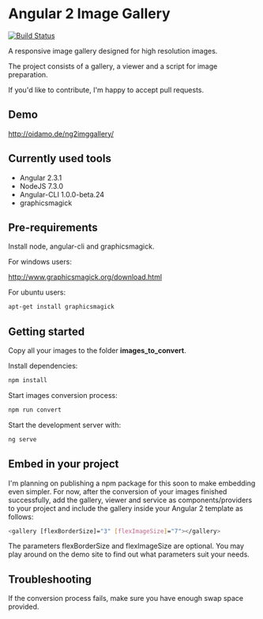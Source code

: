 # Angular 2 Image Gallery
[![Build Status](https://travis-ci.org/BenjaminBrandmeier/ng2imggallery.svg?branch=master)](https://travis-ci.org/BenjaminBrandmeier/ng2imggallery)

A responsive image gallery designed for high resolution images.

The project consists of a gallery, a viewer and a script for image preparation.

If you'd like to contribute, I'm happy to accept pull requests.

## Demo

http://oidamo.de/ng2imggallery/

## Currently used tools

- Angular 2.3.1
- NodeJS 7.3.0
- Angular-CLI 1.0.0-beta.24
- graphicsmagick

## Pre-requirements

Install node, angular-cli and graphicsmagick.

For windows users:

http://www.graphicsmagick.org/download.html

For ubuntu users:
```bash
apt-get install graphicsmagick
```
## Getting started
Copy all your images to the folder **images_to_convert**.

Install dependencies:
```bash
npm install
```
Start images conversion process:
```bash
npm run convert
```
Start the development server with:
```bash
ng serve
```

## Embed in your project
I'm planning on publishing a npm package for this soon to make embedding even simpler.
For now, after the conversion of your images finished successfully, add the gallery, viewer and service as components/providers to your project and include the gallery inside your Angular 2 template as follows:

```bash
<gallery [flexBorderSize]="3" [flexImageSize]="7"></gallery>
```

The parameters flexBorderSize and flexImageSize are optional. You may play around on the demo site to find out what parameters suit your needs.

## Troubleshooting

If the conversion process fails, make sure you have enough swap space provided.
